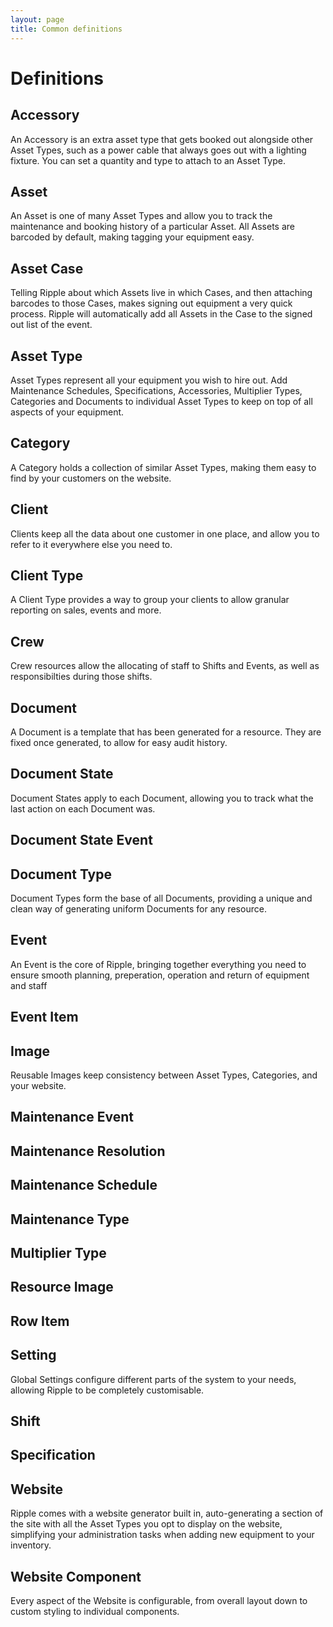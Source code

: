 ```yaml
---
layout: page
title: Common definitions
---
```


# Definitions

## Accessory

An Accessory is an extra asset type that gets booked out alongside other Asset
Types, such as a power cable that always goes out with a lighting fixture. You
can set a quantity and type to attach to an Asset Type.

## Asset

An Asset is one of many Asset Types and allow you to track the maintenance and
booking history of a particular Asset. All Assets are barcoded by default,
making tagging your equipment easy.

## Asset Case

Telling Ripple about which Assets live in which Cases, and then attaching
barcodes to those Cases, makes signing out equipment a very quick process.
Ripple will automatically add all Assets in the Case to the signed out list of
the event.

## Asset Type

Asset Types represent all your equipment you wish to hire out. Add Maintenance
Schedules, Specifications, Accessories, Multiplier Types, Categories and
Documents to individual Asset Types to keep on top of all aspects of your
equipment.

## Category

A Category holds a collection of similar Asset Types, making them easy to find
by your customers on the website.

## Client

Clients keep all the data about one customer in one place, and allow you to
refer to it everywhere else you need to.

## Client Type

A Client Type provides a way to group your clients to allow granular reporting
on sales, events and more.

## Crew

Crew resources allow the allocating of staff to Shifts and Events, as well as
responsibilties during those shifts.

## Document

A Document is a template that has been generated for a resource. They are fixed
once generated, to allow for easy audit history.

## Document State

Document States apply to each Document, allowing you to track what the last
action on each Document was.

## Document State Event

## Document Type

Document Types form the base of all Documents, providing a unique and clean way
of generating uniform Documents for any resource.

## Event

An Event is the core of Ripple, bringing together everything you need to ensure
smooth planning, preperation, operation and return of equipment and staff

## Event Item

## Image

Reusable Images keep consistency between Asset Types, Categories, and your
website.

## Maintenance Event

## Maintenance Resolution

## Maintenance Schedule

## Maintenance Type

## Multiplier Type

## Resource Image

## Row Item

## Setting

Global Settings configure different parts of the system to your needs, allowing
Ripple to be completely customisable.

## Shift

## Specification

## Website

Ripple comes with a website generator built in, auto-generating a section of the
site with all the Asset Types you opt to display on the website, simplifying
your administration tasks when adding new equipment to your inventory.

## Website Component

Every aspect of the Website is configurable, from overall layout down to custom
styling to individual components.

